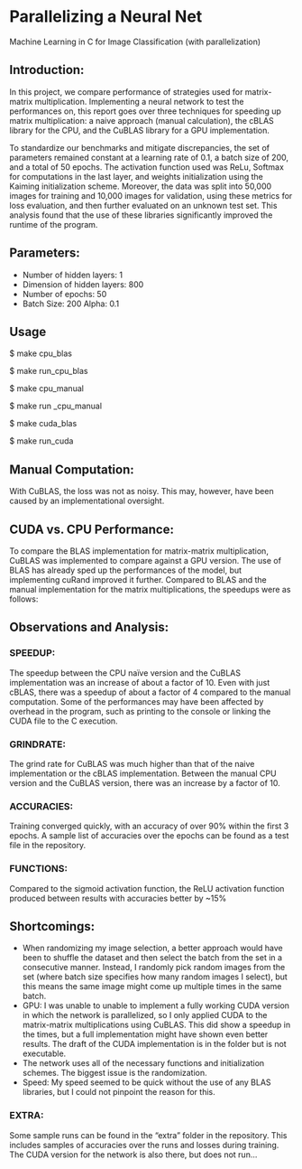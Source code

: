 # Parallelizing a Neural Net
Machine Learning in C for Image Classification (with parallelization)

## Introduction:
In this project, we compare performance of strategies used for matrix-matrix multiplication.
Implementing a neural network to test the performances on, this report goes over three techniques for
speeding up matrix multiplication: a naive approach (manual calculation), the cBLAS library for the CPU,
and the CuBLAS library for a GPU implementation.

To standardize our benchmarks and mitigate discrepancies, the set of parameters remained constant at a
learning rate of 0.1, a batch size of 200, and a total of 50 epochs. The activation function used was ReLu,
Softmax for computations in the last layer, and weights initialization using the Kaiming initialization
scheme. Moreover, the data was split into 50,000 images for training and 10,000 images for validation,
using these metrics for loss evaluation, and then further evaluated on an unknown test set. This analysis
found that the use of these libraries significantly improved the runtime of the program.

## Parameters:
- Number of hidden layers: 1
- Dimension of hidden layers: 800
- Number of epochs: 50
- Batch Size: 200 Alpha: 0.1

## Usage

\$ make cpu_blas

\$ make run_cpu_blas

\$ make cpu_manual

\$ make run _cpu_manual

\$ make cuda_blas

\$ make run_cuda

## Manual Computation:
With CuBLAS, the loss was not as noisy. This may, however, have been caused by an implementational
oversight.

## CUDA vs. CPU Performance:
To compare the BLAS implementation for matrix-matrix multiplication, CuBLAS was implemented to
compare against a GPU version.
The use of BLAS has already sped up the performances of the model, but implementing cuRand improved
it further. Compared to BLAS and the manual implementation for the matrix multiplications, the speedups
were as follows:

## Observations and Analysis:
### SPEEDUP:
The speedup between the CPU naïve version and the CuBLAS implementation was an increase of about a
factor of 10. Even with just cBLAS, there was a speedup of about a factor of 4 compared to the manual
computation. Some of the performances may have been affected by overhead in the program, such as
printing to the console or linking the CUDA file to the C execution.

### GRINDRATE:
The grind rate for CuBLAS was much higher than that of the naive implementation or the cBLAS
implementation. Between the manual CPU version and the CuBLAS version, there was an increase by a
factor of 10.

### ACCURACIES:
Training converged quickly, with an accuracy of over 90% within the first 3 epochs. A sample list of
accuracies over the epochs can be found as a test file in the repository.

### FUNCTIONS:
Compared to the sigmoid activation function, the ReLU activation function produced between results with
accuracies better by ~15%

## Shortcomings:
- When randomizing my image selection, a better approach would have been to shuffle the dataset
and then select the batch from the set in a consecutive manner. Instead, I randomly pick random
images from the set (where batch size specifies how many random images I select), but this
means the same image might come up multiple times in the same batch.
- GPU: I was unable to unable to implement a fully working CUDA version in which the network
is parallelized, so I only applied CUDA to the matrix-matrix multiplications using CuBLAS. This
did show a speedup in the times, but a full implementation might have shown even better results.
The draft of the CUDA implementation is in the folder but is not executable.
- The network uses all of the necessary functions and initialization schemes. The biggest issue is
the randomization.
- Speed: My speed seemed to be quick without the use of any BLAS libraries, but I could not
pinpoint the reason for this.

### EXTRA: 
Some sample runs can be found in the “extra” folder in the repository. This includes samples of
accuracies over the runs and losses during training. The CUDA version for the network is also there, but
does not run...
